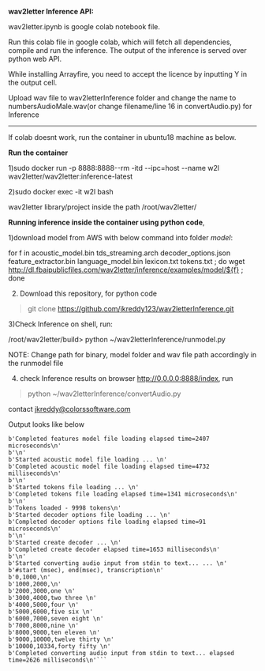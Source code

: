 **wav2letter Inference API:** 

wav2letter.ipynb is google colab notebook file.

Run this colab file in google colab, which will fetch all dependencies, compile and run the inference. The output of the inference is served over python web API.

While installing Arrayfire, you need to accept the licence by inputting Y in the output cell. 

Upload wav file to wav2letterInference folder and change the name to numbersAudioMale.wav(or change filename/line 16 in convertAudio.py) for Inference

---------------------------------------
If colab doesnt work, run the container in ubuntu18 machine as below.

**Run the container**

1)sudo docker run -p 8888:8888--rm -itd --ipc=host --name w2l wav2letter/wav2letter:inference-latest

2)sudo docker exec -it w2l bash

wav2letter library/project inside the path /root/wav2letter/

**Running inference inside the container using python code**,

1)download model from AWS with below command into folder *model*:

for f in acoustic_model.bin tds_streaming.arch decoder_options.json feature_extractor.bin language_model.bin lexicon.txt tokens.txt ; do wget http://dl.fbaipublicfiles.com/wav2letter/inference/examples/model/${f} ; done

2) Download this repository, for python code

> git clone https://github.com/jkreddy123/wav2letterInference.git

3)Check Inference on shell, run:

/root/wav2letter/build> python ~/wav2letterInference/runmodel.py

NOTE: Change path for binary, model folder and wav file path accordingly in the runmodel file

4) check Inference results on browser http://0.0.0.0:8888/index, run

>python ~/wav2letterInference/convertAudio.py

contact jkreddy@colorssoftware.com

Output looks like below

```b'Started features model file loading ... \n'
b'Completed features model file loading elapsed time=2407 microseconds\n'
b'\n'
b'Started acoustic model file loading ... \n'
b'Completed acoustic model file loading elapsed time=4732 milliseconds\n'
b'\n'
b'Started tokens file loading ... \n'
b'Completed tokens file loading elapsed time=1341 microseconds\n'
b'\n'
b'Tokens loaded - 9998 tokens\n'
b'Started decoder options file loading ... \n'
b'Completed decoder options file loading elapsed time=91 microseconds\n'
b'\n'
b'Started create decoder ... \n'
b'Completed create decoder elapsed time=1653 milliseconds\n'
b'\n'
b'Started converting audio input from stdin to text... ... \n'
b'#start (msec), end(msec), transcription\n'
b'0,1000,\n'
b'1000,2000,\n'
b'2000,3000,one \n'
b'3000,4000,two three \n'
b'4000,5000,four \n'
b'5000,6000,five six \n'
b'6000,7000,seven eight \n'
b'7000,8000,nine \n'
b'8000,9000,ten eleven \n'
b'9000,10000,twelve thirty \n'
b'10000,10334,forty fifty \n'
b'Completed converting audio input from stdin to text... elapsed time=2626 milliseconds\n'```

